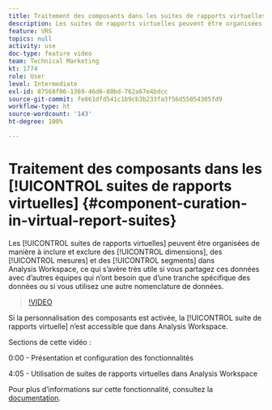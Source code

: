```yaml
---
title: Traitement des composants dans les suites de rapports virtuelles
description: Les suites de rapports virtuelles peuvent être organisées de manière à inclure et exclure des dimensions, des mesures et des segments dans Analysis Workspace, ce qui s’avère très utile si vous partagez ces données avec d’autres équipes qui n’ont besoin que d’une tranche spécifique des données ou si vous utilisez une autre nomenclature de données.
feature: VRS
topics: null
activity: use
doc-type: feature video
team: Technical Marketing
kt: 1774
role: User
level: Intermediate
exl-id: 87568f06-1369-46d6-80bd-762a67e4bdcc
source-git-commit: fe861dfd541c1b9cb3b233fa3f56d55054305fd9
workflow-type: ht
source-wordcount: '143'
ht-degree: 100%

---
```


# Traitement des composants dans les [!UICONTROL suites de rapports virtuelles] {#component-curation-in-virtual-report-suites}

Les [!UICONTROL suites de rapports virtuelles] peuvent être organisées de manière à inclure et exclure des [!UICONTROL dimensions], des [!UICONTROL mesures] et des [!UICONTROL segments] dans Analysis Workspace, ce qui s’avère très utile si vous partagez ces données avec d’autres équipes qui n’ont besoin que d’une tranche spécifique des données ou si vous utilisez une autre nomenclature de données.

>[!VIDEO](https://video.tv.adobe.com/v/23544/?quality=12)

Si la personnalisation des composants est activée, la [!UICONTROL suite de rapports virtuelle] n’est accessible que dans Analysis Workspace.

Sections de cette vidéo :

0:00 - Présentation et configuration des fonctionnalités

4:05 - Utilisation de suites de rapports virtuelles dans Analysis Workspace

Pour plus dʼinformations sur cette fonctionnalité, consultez la [documentation](https://experienceleague.adobe.com/docs/analytics/components/virtual-report-suites/vrs-components.html?lang=fr).
